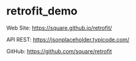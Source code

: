 # retrofit_demo

Web Site: https://square.github.io/retrofit/

API REST: https://jsonplaceholder.typicode.com/

GitHub: https://github.com/square/retrofit
